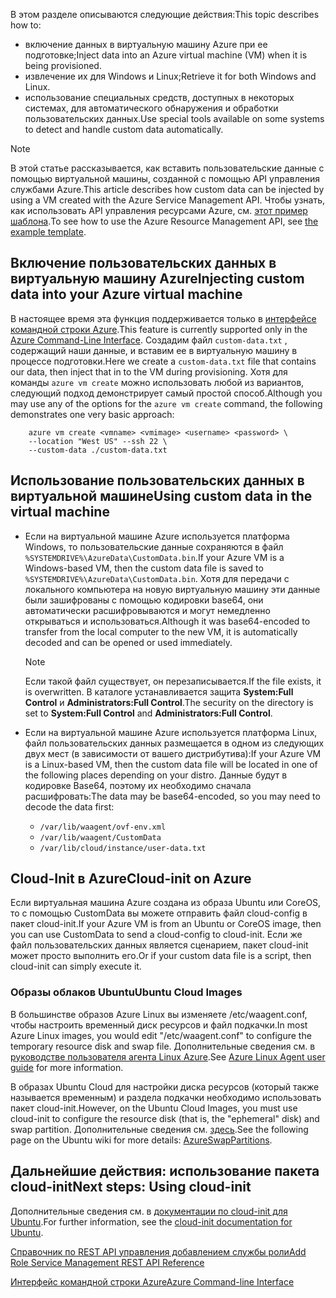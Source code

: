 


<span data-ttu-id="cbb06-101">В этом разделе описываются следующие действия:</span><span class="sxs-lookup"><span data-stu-id="cbb06-101">This topic describes how to:</span></span>

* <span data-ttu-id="cbb06-102">включение данных в виртуальную машину Azure при ее подготовке;</span><span class="sxs-lookup"><span data-stu-id="cbb06-102">Inject data into an Azure virtual machine (VM) when it is being provisioned.</span></span>
* <span data-ttu-id="cbb06-103">извлечение их для Windows и Linux;</span><span class="sxs-lookup"><span data-stu-id="cbb06-103">Retrieve it for both Windows and Linux.</span></span>
* <span data-ttu-id="cbb06-104">использование специальных средств, доступных в некоторых системах, для автоматического обнаружения и обработки пользовательских данных.</span><span class="sxs-lookup"><span data-stu-id="cbb06-104">Use special tools available on some systems to detect and handle custom data automatically.</span></span>

> [!NOTE]
> <span data-ttu-id="cbb06-105">В этой статье рассказывается, как вставить пользовательские данные с помощью виртуальной машины, созданной с помощью API управления службами Azure.</span><span class="sxs-lookup"><span data-stu-id="cbb06-105">This article describes how custom data can be injected by using a VM created with the Azure Service Management API.</span></span> <span data-ttu-id="cbb06-106">Чтобы узнать, как использовать API управления ресурсами Azure, см. [этот пример шаблона](https://github.com/Azure/azure-quickstart-templates/tree/master/101-vm-customdata).</span><span class="sxs-lookup"><span data-stu-id="cbb06-106">To see how to use the Azure Resource Management API, see [the example template](https://github.com/Azure/azure-quickstart-templates/tree/master/101-vm-customdata).</span></span>
> 
> 

## <a name="injecting-custom-data-into-your-azure-virtual-machine"></a><span data-ttu-id="cbb06-107">Включение пользовательских данных в виртуальную машину Azure</span><span class="sxs-lookup"><span data-stu-id="cbb06-107">Injecting custom data into your Azure virtual machine</span></span>
<span data-ttu-id="cbb06-108">В настоящее время эта функция поддерживается только в [интерфейсе командной строки Azure](https://github.com/Azure/azure-xplat-cli).</span><span class="sxs-lookup"><span data-stu-id="cbb06-108">This feature is currently supported only in the [Azure Command-Line Interface](https://github.com/Azure/azure-xplat-cli).</span></span> <span data-ttu-id="cbb06-109">Создадим файл `custom-data.txt` , содержащий наши данные, и вставим ее в виртуальную машину в процессе подготовки.</span><span class="sxs-lookup"><span data-stu-id="cbb06-109">Here we create a `custom-data.txt` file that contains our data, then inject that in to the VM during provisioning.</span></span> <span data-ttu-id="cbb06-110">Хотя для команды `azure vm create` можно использовать любой из вариантов, следующий подход демонстрирует самый простой способ.</span><span class="sxs-lookup"><span data-stu-id="cbb06-110">Although you may use any of the options for the `azure vm create` command, the following demonstrates one very basic approach:</span></span>

```
    azure vm create <vmname> <vmimage> <username> <password> \  
    --location "West US" --ssh 22 \  
    --custom-data ./custom-data.txt  
```


## <a name="using-custom-data-in-the-virtual-machine"></a><span data-ttu-id="cbb06-111">Использование пользовательских данных в виртуальной машине</span><span class="sxs-lookup"><span data-stu-id="cbb06-111">Using custom data in the virtual machine</span></span>
* <span data-ttu-id="cbb06-112">Если на виртуальной машине Azure используется платформа Windows, то пользовательские данные сохраняются в файл `%SYSTEMDRIVE%\AzureData\CustomData.bin`.</span><span class="sxs-lookup"><span data-stu-id="cbb06-112">If your Azure VM is a Windows-based VM, then the custom data file is saved to `%SYSTEMDRIVE%\AzureData\CustomData.bin`.</span></span> <span data-ttu-id="cbb06-113">Хотя для передачи с локального компьютера на новую виртуальную машину эти данные были зашифрованы с помощью кодировки base64, они автоматически расшифровываются и могут немедленно открываться и использоваться.</span><span class="sxs-lookup"><span data-stu-id="cbb06-113">Although it was base64-encoded to transfer from the local computer to the new VM, it is automatically decoded and can be opened or used immediately.</span></span>
  
  > [!NOTE]
  > <span data-ttu-id="cbb06-114">Если такой файл существует, он перезаписывается.</span><span class="sxs-lookup"><span data-stu-id="cbb06-114">If the file exists, it is overwritten.</span></span> <span data-ttu-id="cbb06-115">В каталоге устанавливается защита **System:Full Control** и **Administrators:Full Control**.</span><span class="sxs-lookup"><span data-stu-id="cbb06-115">The security on the directory is set to **System:Full Control** and **Administrators:Full Control**.</span></span>
  > 
  > 
* <span data-ttu-id="cbb06-116">Если на виртуальной машине Azure используется платформа Linux, файл пользовательских данных размещается в одном из следующих двух мест (в зависимости от вашего дистрибутива):</span><span class="sxs-lookup"><span data-stu-id="cbb06-116">If your Azure VM is a Linux-based VM, then the custom data file will be located in one of the following places depending on your distro.</span></span> <span data-ttu-id="cbb06-117">Данные будут в кодировке Base64, поэтому их необходимо сначала расшифровать:</span><span class="sxs-lookup"><span data-stu-id="cbb06-117">The data may be base64-encoded, so you may need to decode the data first:</span></span>
  
  * `/var/lib/waagent/ovf-env.xml`
  * `/var/lib/waagent/CustomData`
  * `/var/lib/cloud/instance/user-data.txt` 

## <a name="cloud-init-on-azure"></a><span data-ttu-id="cbb06-118">Cloud-Init в Azure</span><span class="sxs-lookup"><span data-stu-id="cbb06-118">Cloud-init on Azure</span></span>
<span data-ttu-id="cbb06-119">Если виртуальная машина Azure создана из образа Ubuntu или CoreOS, то с помощью CustomData вы можете отправить файл cloud-config в пакет cloud-init.</span><span class="sxs-lookup"><span data-stu-id="cbb06-119">If your Azure VM is from an Ubuntu or CoreOS image, then you can use CustomData to send a cloud-config to cloud-init.</span></span> <span data-ttu-id="cbb06-120">Если же файл пользовательских данных является сценарием, пакет cloud-init может просто выполнить его.</span><span class="sxs-lookup"><span data-stu-id="cbb06-120">Or if your custom data file is a script, then cloud-init can simply execute it.</span></span>

### <a name="ubuntu-cloud-images"></a><span data-ttu-id="cbb06-121">Образы облаков Ubuntu</span><span class="sxs-lookup"><span data-stu-id="cbb06-121">Ubuntu Cloud Images</span></span>
<span data-ttu-id="cbb06-122">В большинстве образов Azure Linux вы изменяете /etc/waagent.conf, чтобы настроить временный диск ресурсов и файл подкачки.</span><span class="sxs-lookup"><span data-stu-id="cbb06-122">In most Azure Linux images, you would edit "/etc/waagent.conf" to configure the temporary resource disk and swap file.</span></span> <span data-ttu-id="cbb06-123">Дополнительные сведения см. в [руководстве пользователя агента Linux Azure](../articles/virtual-machines/linux/agent-user-guide.md?toc=%2fazure%2fvirtual-machines%2flinux%2ftoc.json).</span><span class="sxs-lookup"><span data-stu-id="cbb06-123">See [Azure Linux Agent user guide](../articles/virtual-machines/linux/agent-user-guide.md?toc=%2fazure%2fvirtual-machines%2flinux%2ftoc.json) for more information.</span></span>

<span data-ttu-id="cbb06-124">В образах Ubuntu Cloud для настройки диска ресурсов (который также называется временным) и раздела подкачки необходимо использовать пакет cloud-init.</span><span class="sxs-lookup"><span data-stu-id="cbb06-124">However, on the Ubuntu Cloud Images, you must use cloud-init to configure the resource disk (that is, the "ephemeral" disk) and swap partition.</span></span> <span data-ttu-id="cbb06-125">Дополнительные сведения см. [здесь](https://wiki.ubuntu.com/AzureSwapPartitions).</span><span class="sxs-lookup"><span data-stu-id="cbb06-125">See the following page on the Ubuntu wiki for more details: [AzureSwapPartitions](https://wiki.ubuntu.com/AzureSwapPartitions).</span></span>

<!--Every topic should have next steps and links to the next logical set of content to keep the customer engaged-->
## <a name="next-steps-using-cloud-init"></a><span data-ttu-id="cbb06-126">Дальнейшие действия: использование пакета cloud-init</span><span class="sxs-lookup"><span data-stu-id="cbb06-126">Next steps: Using cloud-init</span></span>
<span data-ttu-id="cbb06-127">Дополнительные сведения см. в [документации по cloud-init для Ubuntu](https://help.ubuntu.com/community/CloudInit).</span><span class="sxs-lookup"><span data-stu-id="cbb06-127">For further information, see the [cloud-init documentation for Ubuntu](https://help.ubuntu.com/community/CloudInit).</span></span>

<!--Link references-->
[<span data-ttu-id="cbb06-128">Справочник по REST API управления добавлением службы роли</span><span class="sxs-lookup"><span data-stu-id="cbb06-128">Add Role Service Management REST API Reference</span></span>](http://msdn.microsoft.com/library/azure/jj157186.aspx)

[<span data-ttu-id="cbb06-129">Интерфейс командной строки Azure</span><span class="sxs-lookup"><span data-stu-id="cbb06-129">Azure Command-line Interface</span></span>](https://github.com/Azure/azure-xplat-cli)

